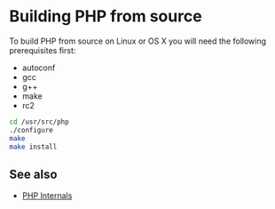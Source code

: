 # Building PHP from source

To build PHP from source on Linux or OS X you will need the following
prerequisites first:

* autoconf
* gcc
* g++
* make
* rc2

```bash
cd /usr/src/php
./configure
make
make install
```

## See also

* [PHP Internals](http://www.phpinternalsbook.com)
